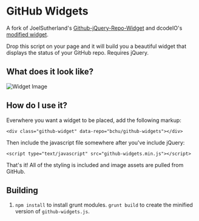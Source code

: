 # GitHub Widgets

A fork of JoelSutherland's [Github-jQuery-Repo-Widget](https://github.com/JoelSutherland/GitHub-jQuery-Repo-Widget) and dcodeIO's [modified widget](https://github.com/dcodeIO/dcodeio.github.com/blob/master/assets/js/jquery.githubRepoWidget.min.js).

Drop this script on your page and it will build you a beautiful widget that displays the status of your GitHub repo. Requires jQuery.

## What does it look like?

![Widget Image](http://files.www.newmediacampaigns.com/blog/github-widget.png)

## How do I use it?

Everwhere you want a widget to be placed, add the following markup:

	<div class="github-widget" data-repo="bchu/github-widgets"></div>

Then include the javascript file somewhere after you've include jQuery:

	<script type="text/javascript" src="github-widgets.min.js"></script>

That's it! All of the styling is included and image assets are pulled from GitHub.

## Building

1. `npm install` to install grunt modules. `grunt build` to create the minified version of `github-widgets.js`.